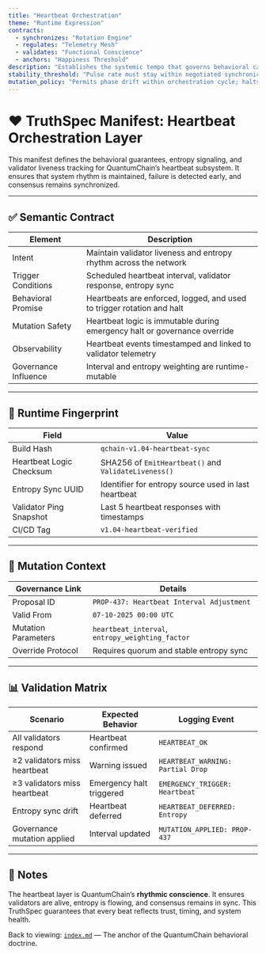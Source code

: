 ```yaml
---
title: "Heartbeat Orchestration"
theme: "Runtime Expression"
contracts:
  - synchronizes: "Rotation Engine"
  - regulates: "Telemetry Mesh"
  - validates: "Functional Conscience"
  - anchors: "Happiness Threshold"
description: "Establishes the systemic tempo that governs behavioral cadence, mutation rhythm, and emotional resonance across subsystems. This manifest ensures that evolution proceeds with coherence, intention, and harmonic fidelity."
stability_threshold: "Pulse rate must stay within negotiated synchronicity bounds"
mutation_policy: "Permits phase drift within orchestration cycle; halts mutation on tempo fracture"
---
```


# ❤️ TruthSpec Manifest: Heartbeat Orchestration Layer

This manifest defines the behavioral guarantees, entropy signaling, and validator liveness tracking for QuantumChain’s heartbeat subsystem. It ensures that system rhythm is maintained, failure is detected early, and consensus remains synchronized.

---

## ✅ Semantic Contract

| Element                | Description                                                                 |
|------------------------|-----------------------------------------------------------------------------|
| Intent                 | Maintain validator liveness and entropy rhythm across the network          |
| Trigger Conditions     | Scheduled heartbeat interval, validator response, entropy sync             |
| Behavioral Promise     | Heartbeats are enforced, logged, and used to trigger rotation and halt     |
| Mutation Safety        | Heartbeat logic is immutable during emergency halt or governance override  |
| Observability          | Heartbeat events timestamped and linked to validator telemetry             |
| Governance Influence   | Interval and entropy weighting are runtime-mutable                         |

---

## 🧬 Runtime Fingerprint

| Field                  | Value                                                  |
|------------------------|--------------------------------------------------------|
| Build Hash             | `qchain-v1.04-heartbeat-sync`                          |
| Heartbeat Logic Checksum| SHA256 of `EmitHeartbeat()` and `ValidateLiveness()` |
| Entropy Sync UUID      | Identifier for entropy source used in last heartbeat   |
| Validator Ping Snapshot| Last 5 heartbeat responses with timestamps             |
| CI/CD Tag              | `v1.04-heartbeat-verified`                             |

---

## 📎 Mutation Context

| Governance Link        | Details                                                                    |
|------------------------|-----------------------------------------------------------------------------|
| Proposal ID            | `PROP-437: Heartbeat Interval Adjustment`                                  |
| Valid From             | `07-10-2025 00:00 UTC`                                                      |
| Mutation Parameters    | `heartbeat_interval`, `entropy_weighting_factor`                           |
| Override Protocol      | Requires quorum and stable entropy sync                                    |

---

## 📊 Validation Matrix

| Scenario                              | Expected Behavior                      | Logging Event                     |
|---------------------------------------|----------------------------------------|-----------------------------------|
| All validators respond                | Heartbeat confirmed                    | `HEARTBEAT_OK`                    |
| ≥2 validators miss heartbeat          | Warning issued                         | `HEARTBEAT_WARNING: Partial Drop` |
| ≥3 validators miss heartbeat          | Emergency halt triggered               | `EMERGENCY_TRIGGER: Heartbeat`    |
| Entropy sync drift                    | Heartbeat deferred                     | `HEARTBEAT_DEFERRED: Entropy`     |
| Governance mutation applied           | Interval updated                       | `MUTATION_APPLIED: PROP-437`      |

---

## 🧭 Notes

The heartbeat layer is QuantumChain’s **rhythmic conscience**. It ensures validators are alive, entropy is flowing, and consensus remains in sync. This TruthSpec guarantees that every beat reflects trust, timing, and system health.

Back to viewing: [`index.md`](./index.md) — The anchor of the QuantumChain behavioral doctrine.
